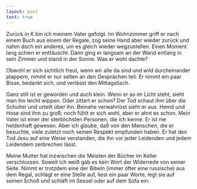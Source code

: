 ```yaml
---
layout: post
text: true
---
```

Zurück in K bin ich meinem Vater gefolgt. Im Wohnzimmer griff er nach einem Buch aus einem der Regale, zog seine Hand aber wieder zurück und nahm doch ein anderes, um es gleich wieder wegzustellen. Einen Moment lang schien er enttäuscht. Dann ging er langsam an der Wand entlang in sein Zimmer und stand in der Sonne. Was er wohl dachte?

Obwohl er sich sichtlich freut, wenn wir alle da sind und wild durcheinander plappern, nimmt er nur selten an den Gesprächen teil. Er nimmt ein paar Bisse, bedankt sich, und verlässt den Mittagstisch. 

Ganz still ist er geworden und auch klein. Wenn er so im Licht steht, sieht man ihn leicht wippen. Oder zittert er schon? Der Tod schaut ihm über die Schulter und urteilt über ihn. Beinahe verwahrlost sieht er aus. Hemd und Hose sind ihm zu groß; noch fühlt er sich wohl, aber er ahnt es schon. Mein Vater ist einer der sterblichsten Personen, die ich kenne. Er ist nie heldenhaft gewesen. Aber ich glaube, daß von den Menschen, die er besuchte, viele zuletzt noch seinen Respekt empfunden haben. Er hat den Tod Jesu auf eine Weise verstanden, die ihn vor jeder Leidenden und jedem Leidendem zerbrechen lässt.

Meine Mutter hat inzwischen die Meisten der Bücher im Keller verschlossen. Soweit ich weiß gab es kein Wort der Widerrede von seiner Seite. Nimmt er trotzdem eine der Bibeln (immer öfter eine russische) aus dem Regal, schlägt er eine Stelle auf, liest ein paar Worte, legt sie auf seinen Schoß und schläft im Sessel oder auf dem Sofa ein.